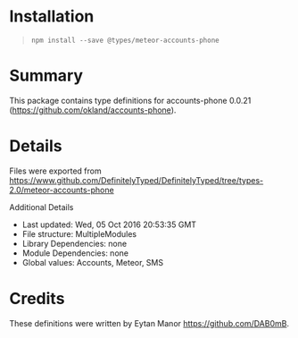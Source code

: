 # Installation
> `npm install --save @types/meteor-accounts-phone`

# Summary
This package contains type definitions for accounts-phone 0.0.21 (https://github.com/okland/accounts-phone).

# Details
Files were exported from https://www.github.com/DefinitelyTyped/DefinitelyTyped/tree/types-2.0/meteor-accounts-phone

Additional Details
 * Last updated: Wed, 05 Oct 2016 20:53:35 GMT
 * File structure: MultipleModules
 * Library Dependencies: none
 * Module Dependencies: none
 * Global values: Accounts, Meteor, SMS

# Credits
These definitions were written by Eytan Manor <https://github.com/DAB0mB>.
